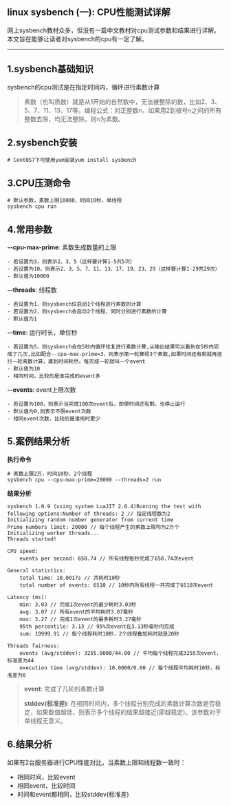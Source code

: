 ## linux sysbench (一): CPU性能测试详解

网上sysbench教材众多，但没有一篇中文教材对cpu测试参数和结果进行详解。 本文旨在能够让读者对sysbench的cpu有一定了解。

------

## 1.sysbench基础知识

sysbench的cpu测试是在指定时间内，循环进行素数计算

> 素数（也叫质数）就是从1开始的自然数中，无法被整除的数，比如2、3、5、7、11、13、17等。编程公式：对正整数n，如果用2到根号n之间的所有整数去除，均无法整除，则n为素数。

## 2.sysbench安装

```
# CentOS7下可使用yum安装yum install sysbench
```

## 3.CPU压测命令

```
# 默认参数，素数上限10000，时间10秒，单线程
sysbench cpu run
```

## 4.常用参数

**--cpu-max-prime**: 素数生成数量的上限

```
- 若设置为3，则表示2、3、5（这样要计算1-5共5次）
- 若设置为10，则表示2、3、5、7、11、13、17、19、23、29（这样要计算1-29共29次）
- 默认值为10000
```

**--threads**: 线程数

```
- 若设置为1，则sysbench仅启动1个线程进行素数的计算
- 若设置为2，则sysbench会启动2个线程，同时分别进行素数的计算
- 默认值为1
```

**--time**: 运行时长，单位秒

```
- 若设置为5，则sysbench会在5秒内循环往复进行素数计算,从输出结果可以看到在5秒内完成了几次,比如配合--cpu-max-prime=3，则表示第一轮算得3个素数,如果时间还有剩就再进行一轮素数计算，直到时间耗尽。每完成一轮就叫一个event
- 默认值为10
- 相同时间，比较的是谁完成的event多
```

**--events**: event上限次数

```
- 若设置为100，则表示当完成100次event后，即使时间还有剩，也停止运行
- 默认值为0,则表示不限event次数
- 相同event次数，比较的是谁用时更少
```

## 5.案例结果分析

**执行命令**

```
# 素数上限2万，时间10秒，2个线程
sysbench cpu --cpu-max-prime=20000 --threads=2 run
```

**结果分析**

```
sysbench 1.0.9 (using system LuaJIT 2.0.4)Running the test with following options:Number of threads: 2 // 指定线程数为2
Initializing random number generator from current time
Prime numbers limit: 20000 // 每个线程产生的素数上限均为2万个
Initializing worker threads...
Threads started!

CPU speed:    
	events per second: 650.74 // 所有线程每秒完成了650.74次event
	
General statistics:    
	total time: 10.0017s // 共耗时10秒    
	total number of events: 6510 // 10秒内所有线程一共完成了6510次event
	
Latency (ms):         
	min: 3.03 // 完成1次event的最少耗时3.03秒         
	avg: 3.07 // 所有event的平均耗时3.07毫秒         
	max: 3.27 // 完成1次event的最多耗时3.27毫秒         
	95th percentile: 3.13 // 95%次event在3.13秒毫秒内完成         
	sum: 19999.91 // 每个线程耗时10秒，2个线程叠加耗时就是20秒
	
Threads fairness:    
	events (avg/stddev): 3255.0000/44.00 // 平均每个线程完成3255次event，标准差为44    
	execution time (avg/stddev): 10.0000/0.00 // 每个线程平均耗时10秒，标准差为0
```

> **event**: 完成了几轮的素数计算
>
> **stddev(标准差)**: 在相同时间内，多个线程分别完成的素数计算次数是否稳定，如果数值越低，则表示多个线程的结果越接近(即越稳定)。该参数对于单线程无意义。

## 6.结果分析

如果有2台服务器进行CPU性能对比，当素数上限和线程数一致时：

- 相同时间，比较event
- 相同event，比较时间
- 时间和event都相同，比较stddev(标准差)